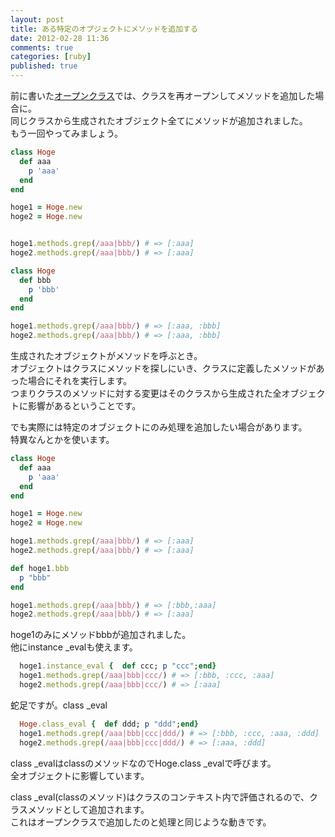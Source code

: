 ```yaml
---
layout: post
title: ある特定のオブジェクトにメソッドを追加する
date: 2012-02-28 11:36
comments: true
categories: [ruby]
published: true
---
```




前に書いた[オープンクラス](http://d.hatena.ne.jp/gogo_sakura/20120207)では、クラスを再オープンしてメソッドを追加した場合に。  
同じクラスから生成されたオブジェクト全てにメソッドが追加されました。  
もう一回やってみましょう。  

``` ruby
class Hoge
  def aaa
    p 'aaa'
  end
end

hoge1 = Hoge.new
hoge2 = Hoge.new


hoge1.methods.grep(/aaa|bbb/) # => [:aaa]
hoge2.methods.grep(/aaa|bbb/) # => [:aaa]

class Hoge
  def bbb
    p 'bbb'
  end
end

hoge1.methods.grep(/aaa|bbb/) # => [:aaa, :bbb]
hoge2.methods.grep(/aaa|bbb/) # => [:aaa, :bbb]
```

  
生成されたオブジェクトがメソッドを呼ぶとき。  
オブジェクトはクラスにメソッドを探しにいき、クラスに定義したメソッドがあった場合にそれを実行します。  
つまりクラスのメソッドに対する変更はそのクラスから生成された全オブジェクトに影響があるということです。  
  
でも実際には特定のオブジェクトにのみ処理を追加したい場合があります。  
特異なんとかを使います。  

``` ruby
class Hoge
  def aaa
    p 'aaa'
  end
end

hoge1 = Hoge.new
hoge2 = Hoge.new

hoge1.methods.grep(/aaa|bbb/) # => [:aaa]
hoge2.methods.grep(/aaa|bbb/) # => [:aaa]

def hoge1.bbb
  p "bbb"
end

hoge1.methods.grep(/aaa|bbb/) # => [:bbb,:aaa]
hoge2.methods.grep(/aaa|bbb/) # => [:aaa]
```

  
hoge1のみにメソッドbbbが追加されました。  
他にinstance  _evalも使えます。

``` ruby
  hoge1.instance_eval {  def ccc; p "ccc";end}
  hoge1.methods.grep(/aaa|bbb|ccc/) # => [:bbb, :ccc, :aaa]
  hoge2.methods.grep(/aaa|bbb|ccc/) # => [:aaa]
```

  
  
蛇足ですが。class  _eval

``` ruby
  Hoge.class_eval {  def ddd; p "ddd";end}
  hoge1.methods.grep(/aaa|bbb|ccc|ddd/) # => [:bbb, :ccc, :aaa, :ddd]
  hoge2.methods.grep(/aaa|bbb|ccc|ddd/) # => [:aaa, :ddd]
```

  
class  _evalはclassのメソッドなのでHoge.class  _evalで呼びます。  
全オブジェクトに影響しています。  
  
  
class  _eval(classのメソッド)はクラスのコンテキスト内で評価されるので、クラスメソッドとして追加されます。  
これはオープンクラスで追加したのと処理と同じような動きです。


